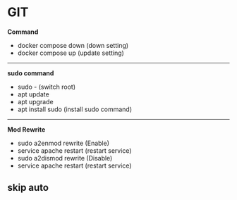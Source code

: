 # GIT
**Command**
- docker compose down (down setting)
- docker compose up (update setting)
____
**sudo command**
- sudo - (switch root)
- apt update
- apt upgrade
- apt install sudo (install sudo command)
____
**Mod Rewrite**
- sudo a2enmod rewrite (Enable)
- service apache restart (restart service)
- sudo a2dismod rewrite (Disable)
- service apache restart (restart service)

## skip auto
